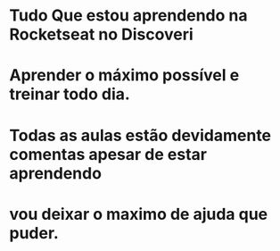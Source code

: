 # Tudo Que estou aprendendo na Rocketseat no Discoveri
# Aprender o máximo possível e treinar todo dia.
# Todas as aulas estão devidamente comentas apesar de estar aprendendo 
# vou deixar o maximo de ajuda que puder.

